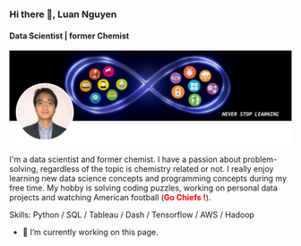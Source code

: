 ### Hi there 👋, Luan Nguyen
#### Data Scientist | former Chemist
![Data Scientist | former Chemist](https://github.com/lnguyen7-ops/lnguyen7-ops/blob/main/Banner.png)

I'm a data scientist and former chemist. I have a passion about problem-solving, regardless of the topic is chemistry related or not. I really enjoy learning new data science concepts and programming concepts during my free time. My hobby is solving coding puzzles, working on personal data projects and watching American football (<span style="color:red;"><b>Go Chiefs !</b></span>).

Skills: Python / SQL / Tableau / Dash / Tensorflow / AWS / Hadoop

- 🔭 I’m currently working on this page. 
